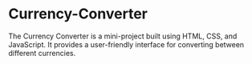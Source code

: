 # Currency-Converter
The Currency Converter is a mini-project built using HTML, CSS, and JavaScript. It provides a user-friendly interface for converting between different currencies.
